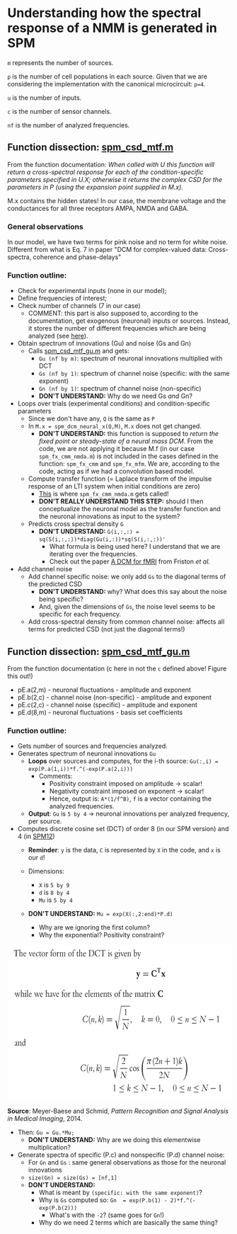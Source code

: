 # Understanding how the spectral response of a NMM is generated in SPM

`m` represents the number of sources.

`p` is the number of cell populations in each source. Given that we are considering the implementation with the canonical microcircuit: `p=4`.

`u` is the number of inputs.

`c` is the number of sensor channels.

`nf` is the number of analyzed frequencies.

## Function dissection: [spm_csd_mtf.m](https://tnurepository.ethz.ch/inesb/anti-nmda/blob/master/src/preproc_and_DCM/src/spm12/toolbox/dcm_meeg/spm_csd_mtf.m)

From the function documentation: *When called with U this function will return a cross-spectral response for each of the condition-specific parameters specified in U.X; otherwise it returns the complex CSD for the parameters in P (using the expansion point supplied in M.x).*

M.x contains the hidden states! In our case, the membrane voltage and the conductances for all three receptors AMPA, NMDA and GABA.

### General observations
In our model, we have two terms for pink noise and no term for white noise. Different from what is Eq. 7 in paper "DCM for complex-valued data: Cross-spectra, coherence and phase-delays"

### Function outline:
- Check for experimental inputs (none in our model);
- Define frequencies of interest;
- Check number of channels (7 in our case)
    - COMMENT: this part is also supposed to, according to the documentation, get exogenous (neuronal) inputs or sources. Instead, it stores the number of different frequencies which are being analyzed (see [here](https://tnurepository.ethz.ch/inesb/anti-nmda/blob/master/src/preproc_and_DCM/src/spm12/toolbox/dcm_meeg/spm_csd_mtf.m#L72)).
- Obtain spectrum of innovations (Gu) and noise (Gs and Gn)
    - Calls [spm_csd_mtf_gu.m](https://tnurepository.ethz.ch/inesb/anti-nmda/blob/master/src/preproc_and_DCM/src/spm12/toolbox/dcm_meeg/spm_csd_mtf_gu.m) and gets:
		- `Gu (nf by m)`: spectrum of neuronal innovations multiplied with DCT
		- `Gs (nf by 1)`: spectrum of channel noise (specific: with the same exponent)
		- `Gn (nf by 1)`: spectrum of channel noise (non-specific)
		- **DON'T UNDERSTAND:** Why do we need Gs *and* Gn?
- Loops over trials (experimental conditions) and condition-specific parameters
	- Since we don't have any, `Q` is the same as `P`
	- In `M.x = spm_dcm_neural_x(Q,M)`, `M.x` does not get changed.
		- **DON'T UNDERSTAND:** this function is supposed to *return the fixed point or steady-state of a neural mass DCM*. From the code, we are not applying it because M.f (in our case `spm_fx_cmm_nmda.m`) is not included in the cases defined in the function: `spm_fx_cmm` and `spm_fx_mfm`. We are, according to the code, acting as if we had a convolution based model.
	- Compute transfer function (= Laplace transform of the impulse response of an LTI system when initial conditions are zero)
		- [This](https://tnurepository.ethz.ch/inesb/anti-nmda/blob/master/src/preproc_and_DCM/src/spm12/spm_dcm_mtf.m#L68) is where `spm_fx_cmm_nmda.m` gets called!
		- **DON'T REALLY UNDERSTAND THIS STEP:** should I then conceptualize the neuronal model as the transfer function and the neuronal innovations as input to the system?
	- Predicts cross spectral density `G`
		- **DON'T UNDERSTAND:** `G(i,:,:) = sq(S(i,:,:))*diag(Gu(i,:))*sq(S(i,:,:))'`
			- What formula is being used here? I understand that we are iterating over the frequencies.
			- Check out the paper [A DCM for fMRI](https://www.sciencedirect.com/science/article/pii/S1053811913012135) from Friston *et al.*
- Add channel noise
	- Add channel specific noise: we only add `Gs` to the diagonal terms of the predicted CSD
		- **DON'T UNDERSTAND:** why? What does this say about the noise being specific?
		- And, given the dimensions of `Gs`, the noise level seems to be specific for each frequency.
	- Add cross-spectral density from common channel noise: affects all terms for predicted CSD (not just the diagonal terms!)


## Function dissection: [spm_csd_mtf_gu.m](https://tnurepository.ethz.ch/inesb/anti-nmda/blob/master/src/preproc_and_DCM/src/spm12/toolbox/dcm_meeg/spm_csd_mtf_gu.m)

From the function documentation (c here in not the `c` defined above! Figure this out!)
- pE.a(2,m) - neuronal fluctuations        - amplitude and exponent
- pE.b(2,c) - channel noise (non-specific) - amplitude and exponent
- pE.c(2,c) - channel noise (specific)     - amplitude and exponent
- pE.d(8,m) - neuronal fluctuations        - basis set coefficients

### Function outline:
- Gets number of sources and frequencies analyzed.
- Generates spectrum of neuronal innovations `Gu`
    - **Loops** over sources and computes, for the i-th source: `Gu(:,i) = exp(P.a(1,i))*f.^(-exp(P.a(2,i)))`
        - Comments:
            - Positivity constraint imposed on amplitude → scalar!
            - Negativity constraint imposed on exponent → scalar!
            - Hence, output is: `A*(1/f^B)`, `f` is a vector containing the analyzed frequencies.
    - **Output**: `Gu` is `5 by 4` → neuronal innovations per analyzed frequency, per source.
- Computes discrete cosine set (DCT) of order 8 (in our SPM version) and 4 (in [SPM12](https://github.com/spm/spm12/blob/master/toolbox/dcm_meeg/spm_ssr_priors.m#L53))
    - **Reminder**: `y` is the data, `C` is represented by `X` in the code, and `x` is our `d`!

	- Dimensions:
        - `X` is `5 by 9`
        - `d` is `8 by 4`
        - `Mu` is `5 by 4`
	- **DON'T UNDERSTAND:** `Mu = exp(X(:,2:end)*P.d)`
  	  - Why are we ignoring the first column?
  	  - Why the exponential? Positivity constraint?

<p align="center">
  <img width="600" height="350" src="dct.png">
</p>

**Source**: Meyer-Baese and
Schmid, *Pattern Recognition and Signal Analysis in Medical Imaging*, 2014.

- Then: `Gu = Gu.*Mu;`
	- **DON'T UNDERSTAND:** Why are we doing this elementwise multiplication?
- Generate spectra of specific (P.c) and nonspecific (P.d) channel noise: 
    - For `Gn` and `Gs` : same general observations as those for the neuronal innovations
	- `size(Gn) = size(Gs) = [nf,1]`
    - **DON'T UNDERSTAND:** 
        - What is meant by `(specific: with the same exponent)`?
		- Why is `Gs` computed so: `Gn  = exp(P.b(1) - 2)*f.^(-exp(P.b(2)))`
			- What's with the `-2`? (same goes for `Gn`!)
		- Why do we need 2 terms which are basically the same thing?



